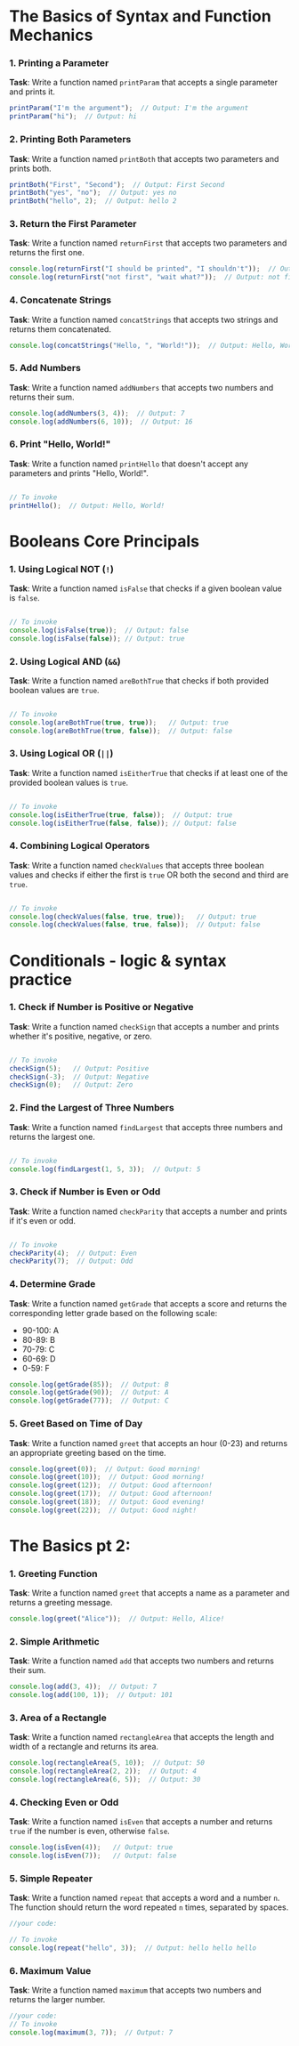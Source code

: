 # The Basics of Syntax and Function Mechanics

### 1. Printing a Parameter

**Task**: Write a function named `printParam` that accepts a single parameter and prints it.

```javascript
printParam("I'm the argument");  // Output: I'm the argument
printParam("hi");  // Output: hi
```

### 2. Printing Both Parameters

**Task**: Write a function named `printBoth` that accepts two parameters and prints both.

```javascript
printBoth("First", "Second");  // Output: First Second
printBoth("yes", "no");  // Output: yes no
printBoth("hello", 2);  // Output: hello 2
```

### 3. Return the First Parameter

**Task**: Write a function named `returnFirst` that accepts two parameters and returns the first one.

```javascript
console.log(returnFirst("I should be printed", "I shouldn't"));  // Output: I should be printed
console.log(returnFirst("not first", "wait what?"));  // Output: not first
```

### 4. Concatenate Strings

**Task**: Write a function named `concatStrings` that accepts two strings and returns them concatenated.

```javascript
console.log(concatStrings("Hello, ", "World!"));  // Output: Hello, World!
```

### 5. Add Numbers

**Task**: Write a function named `addNumbers` that accepts two numbers and returns their sum.

```javascript
console.log(addNumbers(3, 4));  // Output: 7
console.log(addNumbers(6, 10));  // Output: 16
```

### 6. Print "Hello, World!"

**Task**: Write a function named `printHello` that doesn't accept any parameters and prints "Hello, World!".

```javascript

// To invoke
printHello();  // Output: Hello, World!
```

# Booleans Core Principals

### 1. Using Logical NOT (`!`)

**Task**: Write a function named `isFalse` that checks if a given boolean value is `false`.

```javascript

// To invoke
console.log(isFalse(true));  // Output: false
console.log(isFalse(false)); // Output: true
```

### 2. Using Logical AND (`&&`)

**Task**: Write a function named `areBothTrue` that checks if both provided boolean values are `true`.

```javascript

// To invoke
console.log(areBothTrue(true, true));   // Output: true
console.log(areBothTrue(true, false));  // Output: false
```

### 3. Using Logical OR (`||`)

**Task**: Write a function named `isEitherTrue` that checks if at least one of the provided boolean values is `true`.

```javascript

// To invoke
console.log(isEitherTrue(true, false));  // Output: true
console.log(isEitherTrue(false, false)); // Output: false
```

### 4. Combining Logical Operators

**Task**: Write a function named `checkValues` that accepts three boolean values and checks if either the first is `true` OR both the second and third are `true`.

```javascript

// To invoke
console.log(checkValues(false, true, true));   // Output: true
console.log(checkValues(false, true, false));  // Output: false
```


# Conditionals - logic & syntax practice

### 1. Check if Number is Positive or Negative

**Task**: Write a function named `checkSign` that accepts a number and prints whether it's positive, negative, or zero.

```javascript

// To invoke
checkSign(5);   // Output: Positive
checkSign(-3);  // Output: Negative
checkSign(0);   // Output: Zero
```

### 2. Find the Largest of Three Numbers

**Task**: Write a function named `findLargest` that accepts three numbers and returns the largest one.

```javascript

// To invoke
console.log(findLargest(1, 5, 3));  // Output: 5
```

### 3. Check if Number is Even or Odd

**Task**: Write a function named `checkParity` that accepts a number and prints if it's even or odd.

```javascript

// To invoke
checkParity(4);  // Output: Even
checkParity(7);  // Output: Odd
```

### 4. Determine Grade

**Task**: Write a function named `getGrade` that accepts a score and returns the corresponding letter grade based on the following scale:
- 90-100: A
- 80-89: B
- 70-79: C
- 60-69: D
- 0-59: F

```javascript
console.log(getGrade(85));  // Output: B
console.log(getGrade(90));  // Output: A
console.log(getGrade(77));  // Output: C
```

### 5. Greet Based on Time of Day

**Task**: Write a function named `greet` that accepts an hour (0-23) and returns an appropriate greeting based on the time.

```javascript
console.log(greet(0));  // Output: Good morning!
console.log(greet(10));  // Output: Good morning!
console.log(greet(12));  // Output: Good afternoon!
console.log(greet(17));  // Output: Good afternoon!
console.log(greet(18));  // Output: Good evening!
console.log(greet(22));  // Output: Good night!
```



# The Basics pt 2:

### 1. Greeting Function

**Task**: Write a function named `greet` that accepts a name as a parameter and returns a greeting message.

```javascript
console.log(greet("Alice"));  // Output: Hello, Alice!
```

### 2. Simple Arithmetic

**Task**: Write a function named `add` that accepts two numbers and returns their sum.

```javascript
console.log(add(3, 4));  // Output: 7
console.log(add(100, 1));  // Output: 101
```

### 3. Area of a Rectangle

**Task**: Write a function named `rectangleArea` that accepts the length and width of a rectangle and returns its area.

```javascript
console.log(rectangleArea(5, 10));  // Output: 50
console.log(rectangleArea(2, 2));  // Output: 4
console.log(rectangleArea(6, 5));  // Output: 30
```

### 4. Checking Even or Odd

**Task**: Write a function named `isEven` that accepts a number and returns `true` if the number is even, otherwise `false`.

```javascript
console.log(isEven(4));   // Output: true
console.log(isEven(7));   // Output: false
```

### 5. Simple Repeater

**Task**: Write a function named `repeat` that accepts a word and a number `n`. The function should return the word repeated `n` times, separated by spaces.

```javascript
//your code:

// To invoke
console.log(repeat("hello", 3));  // Output: hello hello hello
```

### 6. Maximum Value

**Task**: Write a function named `maximum` that accepts two numbers and returns the larger number.

```javascript
//your code:
// To invoke
console.log(maximum(3, 7));  // Output: 7
```
